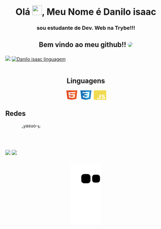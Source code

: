 <h1 align="center">Olá <img src="https://raw.githubusercontent.com/MartinHeinz/MartinHeinz/master/wave.gif" width="30px" height="30px">, Meu Nome é Danilo isaac</h1>

<h3 align="center">sou estudante de Dev. Web na Trybe!!!</h3>

### <div titulo ></div>

<h2 align='center'>Bem vindo ao meu github!! <img height="27" style="border-radius:50px";
src='https://user-images.githubusercontent.com/104208100/179366326-d87b1ab4-174a-4304-acb8-52d2ccc03ac3.png'></
h2>  

### <div bemvindo ></div>



<div style="display: inline-block" align="center" painel>
  <a href="https://github.com/Daniloisaac">
  <img height="165em" src="https://github-readme-stats.vercel.app/api?username=Daniloisaac&show_icons=true&count_private=true&theme=dark&include_all_commits=true&theme=react&hide_border=true&title_color=4eb3de&text_color=eee9e5&bg_color=0D1117"/></a>
  <a href="https://github.com/Daniloisaac/github-readme-stats"><img height="165em" alt="Danilo isaac linguagem" src="https://github-readme-stats.vercel.app/api/top-langs/?username=Daniloisaac&langs_count=8&count_private=true&layout=compact&theme=react&hide_border=true&bg_color=0D1117"/>
	</a>
</div>

  
  

<div>

<div style="display: inline_block" align = 'center'><br> <h2> Linguagens </h2>
       <img align="center" alt="Danilo-HTML" height="30" width="40" src="https://raw.githubusercontent.com/devicons/devicon/master/icons/html5/html5-original.svg">
  <img align="center" alt="Danilo-CSS" height="30" width="40" src="https://raw.githubusercontent.com/devicons/devicon/master/icons/css3/css3-original.svg">
   <img align="center" alt="Danilo-Js" height="30" width="40" src="https://raw.githubusercontent.com/devicons/devicon/master/icons/javascript/javascript-plain.svg">
   </div>
<h2> Redes </h2> <a href = "mailto:daniloisaac942@gmail.com"><img src="https://img.shields.io/badge/-Gmail-%23333?style=for-the-badge&logo=gmail&logoColor=white" target="_blank"></a>
  <a href="https://www.linkedin.com/in/danilo-isaac-0034b1238/" target="_blank"><img src="https://img.shields.io/badge/-LinkedIn-%230077B5?style=for-the-badge&logo=linkedin&logoColor=white" target="_blank"></a> 
	
<div style="display:  inline-block">
	
  <img align="right" alt="yasuo-pic" height="100" style="border-radius:50px;" src="https://c.tenor.com/fgQOn7jbs_AAAAAC/yasuo.gif(https://c.tenor.com/fgQOn7jbs_AAAAAC/yasuo.gif))">
	
</div>

###
<div style="display: inline_block" align = 'center'>
	
   ![Snake animation](https://github.com/Daniloisaac/Daniloisaac/blob/output/github-contribution-grid-snake.svg)
	
</div> 
 
</div>

